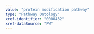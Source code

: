 ```yaml
---
value: "protein modification pathway"
type: "Pathway Ontology"
xref-identifier: "0000432"
xref-dataSource: "PW"
---
```

